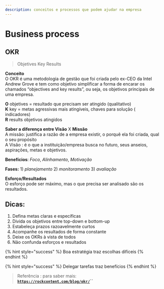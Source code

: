 ```yaml
---
description: conceitos e processos que podem ajudar na empresa
---
```


# Business process

## OKR 

> Objetives Key Results

**Conceito**  
        O OKR é uma metodologia de gestão que foi criada pelo ex-CEO da Intel Andrew Grove e tem como objetivo simplificar a forma de encarar os chamados “objectives and key results”, ou seja, os objetivos principais de uma empresa.

**O** objetives = resultado que precisam ser atingido \(qualitativo\)  
**K** key = metas agressivas mais atingíveis, chaves para solução \( indicadores\)  
**R** results objetivos atingidos

**Saber a diferença entre Visão** X **Missão**   
         A missão:  justifica a razão de a empresa existir, o porquê ela foi criada, qual o seu propósito  
A Visão : é o que a instituição/empresa busca no futuro, seus anseios, aspirações, metas e objetivos. 

**Benefícios**:  _Foco_, _Alinhamento_, _Motivação_

**Fases:**  1\) _planejamento_  2\) _monitoramento_  3\) _avaliação_ 

**Esforço/Resultados**  
O esforço pode ser máximo, mas o que precisa ser analisado são os resultados.

## Dicas: 

1. Defina metas claras e específicas
2. Divida os objetivos entre top-down e bottom-up
3. Estabeleça prazos razoavelmente curtos
4. Acompanhe os resultados de forma constante
5. Deixe os OKRs à vista de todos
6. Não confunda esforços e resultados

{% hint style="success" %}
Boa estratégia traz escolhas difíceis
{% endhint %}

{% hint style="success" %}
Delegar tarefas traz benefícios
{% endhint %}

> Referência : para saber mais:  
> [**`https://rockcontent.com/blog/okr/`**](https://rockcontent.com/blog/okr/)**\`\`**

